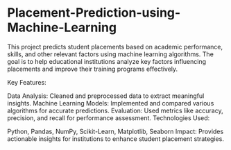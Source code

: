 # Placement-Prediction-using-Machine-Learning
This project predicts student placements based on academic performance, skills, and other relevant factors using machine learning algorithms. The goal is to help educational institutions analyze key factors influencing placements and improve their training programs effectively.

Key Features:

Data Analysis: Cleaned and preprocessed data to extract meaningful insights.
Machine Learning Models: Implemented and compared various algorithms for accurate predictions.
Evaluation: Used metrics like accuracy, precision, and recall for performance assessment.
Technologies Used:

Python, Pandas, NumPy, Scikit-Learn, Matplotlib, Seaborn
Impact:
Provides actionable insights for institutions to enhance student placement strategies.

